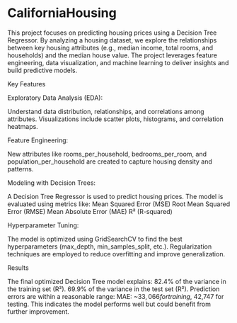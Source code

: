 # CaliforniaHousing

This project focuses on predicting housing prices using a Decision Tree Regressor. By analyzing a housing dataset, we explore the relationships between key housing attributes (e.g., median income, total rooms, and households) and the median house value. The project leverages feature engineering, data visualization, and machine learning to deliver insights and build predictive models.

Key Features

Exploratory Data Analysis (EDA):

Understand data distribution, relationships, and correlations among attributes.
Visualizations include scatter plots, histograms, and correlation heatmaps.

Feature Engineering:

New attributes like rooms_per_household, bedrooms_per_room, and population_per_household are created to capture housing density and patterns.

Modeling with Decision Trees:

A Decision Tree Regressor is used to predict housing prices.
The model is evaluated using metrics like:
Mean Squared Error (MSE)
Root Mean Squared Error (RMSE)
Mean Absolute Error (MAE)
R² (R-squared)

Hyperparameter Tuning:

The model is optimized using GridSearchCV to find the best hyperparameters (max_depth, min_samples_split, etc.).
Regularization techniques are employed to reduce overfitting and improve generalization.

Results

The final optimized Decision Tree model explains:
82.4% of the variance in the training set (R²).
69.9% of the variance in the test set (R²).
Prediction errors are within a reasonable range:
MAE: ~$33,066 for training, ~$42,747 for testing.
This indicates the model performs well but could benefit from further improvement.

